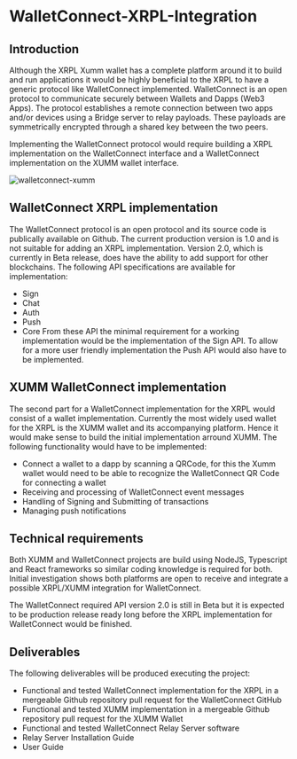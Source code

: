 # WalletConnect-XRPL-Integration
## Introduction
Although the XRPL Xumm wallet has a complete platform around it to build and run applications it would be highly beneficial to the XRPL to have a generic protocol like WalletConnect implemented. WalletConnect is an open protocol to communicate securely between Wallets and Dapps (Web3 Apps). The protocol establishes a remote connection between two apps and/or devices using a Bridge server to relay payloads. These payloads are symmetrically encrypted through a shared key between the two peers.

Implementing the WalletConnect protocol would require building a XRPL implementation on the WalletConnect interface and a WalletConnect implementation on the XUMM wallet interface.

![walletconnect-xumm](https://user-images.githubusercontent.com/584523/195624778-8ae7a7e2-fa81-4aa3-b1f2-7ff549efea57.png)

## WalletConnect XRPL implementation
The WalletConnect protocol is an open protocol and its source code is publically available on Github. The current production version is 1.0 and is not suitable for adding an XRPL implementation. Version 2.0, which is currently in Beta release, does have the ability to add support for other blockchains. The following API specifications are available for implementation:
* Sign
* Chat
* Auth
* Push
* Core
From these API the minimal requirement for a working implementation would be the implementation of the Sign API. To allow for a more user friendly implementation the Push API would also have to be implemented.

## XUMM WalletConnect implementation
The second part for a WalletConnect implementation for the XRPL would consist of a wallet implementation. Currently the most widely used wallet for the XRPL is the XUMM wallet and its accompanying platform. Hence it would make sense to build the initial implementation arround XUMM. The following functionality would have to be implemented:
* Connect a wallet to a dapp by scanning a QRCode, for this the Xumm wallet would need to be able to recognize the WalletConnect QR Code for connecting a wallet
* Receiving and processing of WalletConnect event messages
* Handling of Signing and Submitting of transactions
* Managing push notifications

## Technical requirements
Both XUMM and WalletConnect projects are build using NodeJS, Typescript and React frameworks so similar coding knowledge is required for both. Initial investigation shows both platforms are open to receive and integrate a possible XRPL/XUMM integration for WalletConnect.

The WalletConnect required API version 2.0 is still in Beta but it is expected to be production release ready long before the XRPL implementation for WalletConnect would be finished.

## Deliverables
The following deliverables will be produced executing the project:
* Functional and tested WalletConnect implementation for the XRPL in a mergeable Github repository pull request for the WalletConnect GitHub
* Functional and tested XUMM implementation in a mergeable Github repository pull request for the XUMM Wallet
* Functional and tested WalletConnect Relay Server software
* Relay Server Installation Guide
* User Guide

